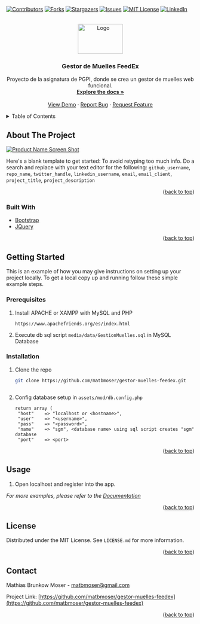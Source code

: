 <div id="top"></div>
<!--
*** Thanks for checking out the Best-README-Template. If you have a suggestion
*** that would make this better, please fork the repo and create a pull request
*** or simply open an issue with the tag "enhancement".
*** Don't forget to give the project a star!
*** Thanks again! Now go create something AMAZING! :D
-->



<!-- PROJECT SHIELDS -->
<!--
*** I'm using markdown "reference style" links for readability.
*** Reference links are enclosed in brackets [ ] instead of parentheses ( ).
*** See the bottom of this document for the declaration of the reference variables
*** for contributors-url, forks-url, etc. This is an optional, concise syntax you may use.
*** https://www.markdownguide.org/basic-syntax/#reference-style-links
-->
[![Contributors][contributors-shield]][contributors-url]
[![Forks][forks-shield]][forks-url]
[![Stargazers][stars-shield]][stars-url]
[![Issues][issues-shield]][issues-url]
[![MIT License][license-shield]][license-url]
[![LinkedIn][linkedin-shield]][linkedin-url]



<!-- PROJECT LOGO -->
<br />
<div align="center">
  <a href="https://github.com/matbmoser/gestor-muelles-feedex">
    <img src="media/img/feeedex.png" alt="Logo" width="120" height="80">
  </a>

<h3 align="center">Gestor de Muelles FeedEx</h3>

  <p align="center">
    Proyecto de la asignatura de PGPI, donde se crea un gestor de muelles web funcional.
    <br />
    <a href="https://github.com/matbmoser/gestor-muelles-feedex"><strong>Explore the docs »</strong></a>
    <br />
    <br />
    <a href="https://github.com/matbmoser/gestor-muelles-feedex">View Demo</a>
    ·
    <a href="https://github.com/matbmoser/gestor-muelles-feedex/issues">Report Bug</a>
    ·
    <a href="https://github.com/matbmoser/gestor-muelles-feedex/issues">Request Feature</a>
  </p>
</div>



<!-- TABLE OF CONTENTS -->
<details>
  <summary>Table of Contents</summary>
  <ol>
    <li>
      <a href="#about-the-project">About The Project</a>
      <ul>
        <li><a href="#built-with">Built With</a></li>
      </ul>
    </li>
    <li>
      <a href="#getting-started">Getting Started</a>
      <ul>
        <li><a href="#prerequisites">Prerequisites</a></li>
        <li><a href="#installation">Installation</a></li>
      </ul>
    </li>
    <li><a href="#usage">Usage</a></li>
    <li><a href="#roadmap">Roadmap</a></li>
    <li><a href="#contributing">Contributing</a></li>
    <li><a href="#license">License</a></li>
    <li><a href="#contact">Contact</a></li>
    <li><a href="#acknowledgments">Acknowledgments</a></li>
  </ol>
</details>



<!-- ABOUT THE PROJECT -->
## About The Project

[![Product Name Screen Shot][product-screenshot]](https://example.com)

Here's a blank template to get started: To avoid retyping too much info. Do a search and replace with your text editor for the following: `github_username`, `repo_name`, `twitter_handle`, `linkedin_username`, `email`, `email_client`, `project_title`, `project_description`

<p align="right">(<a href="#top">back to top</a>)</p>



### Built With

* [Bootstrap](https://getbootstrap.com)
* [JQuery](https://jquery.com)

<p align="right">(<a href="#top">back to top</a>)</p>



<!-- GETTING STARTED -->
## Getting Started

This is an example of how you may give instructions on setting up your project locally.
To get a local copy up and running follow these simple example steps.

### Prerequisites

1. Install APACHE or XAMPP with MySQL and PHP
   ```
   https://www.apachefriends.org/es/index.html

2. Execute db sql script `media/data/GestionMuelles.sql` in MySQL Database

### Installation

1. Clone the repo
   ```sh
   git clone https://github.com/matbmoser/gestor-muelles-feedex.git
   ```

   ```
2. Config database setup in `assets/mod/db.config.php`
   ```
   return array (
    "host"    => "localhost or <hostname>",
    "user"    => "<username>",
    "pass"    => "<password>",
    "name"    => "sgm", <database name> using sql script creates "sgm" database
    "port"    => <port>
   ```

<p align="right">(<a href="#top">back to top</a>)</p>



<!-- USAGE EXAMPLES -->
## Usage

1. Open localhost and register into the app.

_For more examples, please refer to the [Documentation](https://example.com)_

<p align="right">(<a href="#top">back to top</a>)</p>



<!-- LICENSE -->
## License

Distributed under the MIT License. See `LICENSE.md` for more information.

<p align="right">(<a href="#top">back to top</a>)</p>



<!-- CONTACT -->
## Contact

Mathias Brunkow Moser - matbmoser@gmail.com

Project Link: [https://github.com/matbmoser/gestor-muelles-feedex](https://github.com/matbmoser/gestor-muelles-feedex)

<p align="right">(<a href="#top">back to top</a>)</p>





<!-- MARKDOWN LINKS & IMAGES -->
<!-- https://www.markdownguide.org/basic-syntax/#reference-style-links -->
[contributors-shield]: https://img.shields.io/github/contributors/gmatbmoser/gestor-muelles-feedex.svg?style=for-the-badge
[contributors-url]: https://github.com/matbmoser/gestor-muelles-feedex/graphs/contributors
[forks-shield]: https://img.shields.io/github/forks/matbmoser/gestor-muelles-feedex.svg?style=for-the-badge
[forks-url]: https://github.com/matbmoser/gestor-muelles-feedex/network/members
[stars-shield]: https://img.shields.io/github/stars/matbmoser/gestor-muelles-feedex.svg?style=for-the-badge
[stars-url]: https://github.com/matbmoser/gestor-muelles-feedex/stargazers
[issues-shield]: https://img.shields.io/github/issues/matbmoser/gestor-muelles-feedex.svg?style=for-the-badge
[issues-url]: https://github.com/matbmoser/gestor-muelles-feedex/issues
[license-shield]: https://img.shields.io/github/license/matbmoser/gestor-muelles-feedex.svg?style=for-the-badge
[license-url]: https://github.com/matbmoser/gestor-muelles-feedex/blob/master/LICENSE.md
[linkedin-shield]: https://img.shields.io/badge/-LinkedIn-black.svg?style=for-the-badge&logo=linkedin&colorB=555
[linkedin-url]: https://linkedin.com/in/mathias-brunkow-moser
[product-screenshot]: images/screenshot.png

